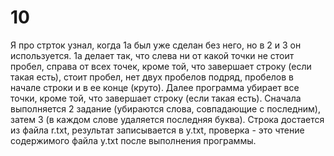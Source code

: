 # 10
Я про стрток узнал, когда 1а был уже сделан без него, но в 2 и 3 он используется.
1а делает так, что слева ни от какой точки не стоит пробел, справа от всех точек, кроме той, что завершает строку (если такая есть), стоит пробел, нет двух пробелов подряд, пробелов в начале строки и в ее конце (круто).
Далее программа убирает все точки, кроме той, что завершает строку (если такая есть).
Сначала выполняется 2 задание (убираются слова, совпадающие с последним), затем 3 (в каждом слове удаляется последняя буква).
Строка достается из файла r.txt, результат записывается в y.txt, проверка - это чтение содержимого файла y.txt после выполнения программы.
